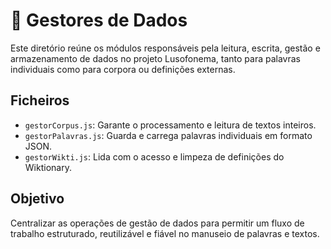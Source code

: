 # 📂 Gestores de Dados

Este diretório reúne os módulos responsáveis pela leitura, escrita, gestão e
armazenamento de dados no projeto Lusofonema, tanto para palavras individuais
como para corpora ou definições externas.

## Ficheiros

- `gestorCorpus.js`: Garante o processamento e leitura de textos inteiros.
- `gestorPalavras.js`: Guarda e carrega palavras individuais em formato JSON.
- `gestorWikti.js`: Lida com o acesso e limpeza de definições do Wiktionary.

## Objetivo

Centralizar as operações de gestão de dados para permitir um fluxo de trabalho
estruturado, reutilizável e fiável no manuseio de palavras e textos.
